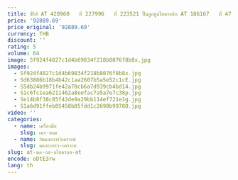 ```yaml
---
title: ซีรีส์ AT 428960   ที่ 227996   ที่ 223521 ปั๊มลูกสูบไฮดรอลิก AT 186167   ที่ 471417   ที่ 208643   ที่ 179588
price: '92889.69'
price_original: '92889.69'
currency: THB
discount: ''
rating: 5
volume: 64
image: Sf924f4827c1d4b69834f218b8076f8b8x.jpg
images:
  - Sf924f4827c1d4b69834f218b8076f8b8x.jpg
  - Sd63886b18b4b42c1aa2607b5a5e52c1cE.jpg
  - S5db24b9971fe42a78cb6a7d939cb4bd14.jpg
  - S1c6fc1ea6211462a8eefac7a5a7e7c38p.jpg
  - Se14b8f38c85f42de9a29bb114ef721e1g.jpg
  - S1a6d91ffeb85458b85fdd1c2698b9978O.jpg
video: ''
categories:
  - name: เครื่องมือ
    slug: เคร-องม
  - name: วัดและการวิเคราะห์
    slug: ดและการว-เคราะห
slug: at-มล-กส-บไฮดรอล-at
encode: oDtE3rw
lang: th
---
```

  